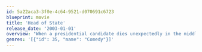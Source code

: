 ```yaml
---
id: 5a22aca3-3f0e-4c64-9521-d070691c6723
blueprint: movie
title: 'Head of State'
release_date: '2003-01-01'
overview: 'When a presidential candidate dies unexpectedly in the middle of the campaign, the Democratic party unexpectedly picks a Washington, D.C. alderman, Mays Gilliam (Rock) as his replacement .'
genres: '[{"id": 35, "name": "Comedy"}]'
---
```


